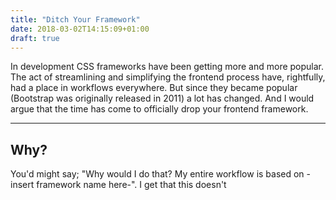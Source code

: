 ```yaml
---
title: "Ditch Your Framework"
date: 2018-03-02T14:15:09+01:00
draft: true
---
```


In development CSS frameworks have been getting more and more popular. The act of streamlining and simplifying the frontend process have, rightfully, had a place in workflows everywhere. But since they became popular (Bootstrap was originally released in 2011) a lot has changed. And I would argue that the time has come to officially drop your frontend framework.

---

## Why?
You'd might say; "Why would I do that? My entire workflow is based on -insert framework name here-". I get that this doesn't 